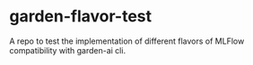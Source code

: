 # garden-flavor-test
A repo to test the implementation of different flavors of MLFlow compatibility with garden-ai cli.
